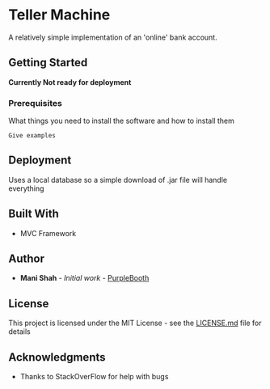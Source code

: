 # Teller Machine

A relatively simple implementation of an 'online' bank account.

## Getting Started

****Currently Not ready for deployment****

### Prerequisites

What things you need to install the software and how to install them

```
Give examples
```
## Deployment

Uses a local database so a simple download of .jar file will handle everything

## Built With

* MVC Framework

## Author

* **Mani Shah** - *Initial work* - [PurpleBooth](https://github.com/Mani9723)

## License

This project is licensed under the MIT License - see the [LICENSE.md](LICENSE.md) file for details

## Acknowledgments

* Thanks to StackOverFlow for help with bugs
